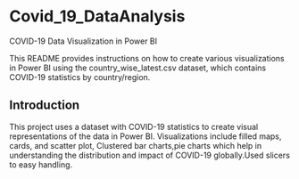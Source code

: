 # Covid_19_DataAnalysis
COVID-19 Data Visualization in Power BI

This README provides instructions on how to create various visualizations in Power BI using the country_wise_latest.csv dataset, which contains COVID-19 statistics by country/region.

## Introduction
This project uses a dataset with COVID-19 statistics to create visual representations of the data in Power BI. Visualizations include filled maps, cards, and scatter plot, Clustered bar charts,pie charts which help in understanding the distribution and impact of COVID-19 globally.Used slicers to easy handling.
